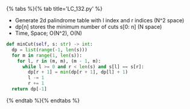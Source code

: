 {% tabs %}{% tab title='LC_132.py' %}

* Generate 2d palindrome table with l index and r indices (N^2 space)
* dp[n] stores the minimum number of cuts s[0: n] (N space)
* Time, Space; O(N^2), O(N)

```py
def minCut(self, s: str) -> int:
  dp = list(range(-1, len(s)))
  for m in range(1, len(s)):
    for l, r in (m, m), (m - 1, m):
      while l >= 0 and r < len(s) and s[l] == s[r]:
        dp[r + 1] = min(dp[r + 1], dp[l] + 1)
        l -= 1
        r += 1
  return dp[-1]
```

{% endtab %}{% endtabs %}
